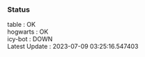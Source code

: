 ### Status


table : OK  
hogwarts : OK  
icy-bot : DOWN  
Latest Update : 2023-07-09 03:25:16.547403
